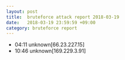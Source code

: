 ```yaml
---
layout: post
title:  bruteforce attack report 2018-03-19
date:   2018-03-19 23:59:59 +09:00
category: bruteforce report
---
```


* 04:11 unknown[66.23.227.15]
* 10:46 unknown[169.229.3.91]

